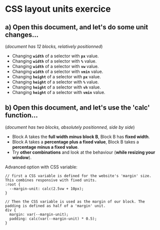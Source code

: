 # CSS layout units exercice

## a) Open this document, and let's do some unit changes...

(*document has 12 blocks, relatively positionned*)

- Changing **`width`** of a selector with **`px`** value.
- Changing **`width`** of a selector with **`%`** value.
- Changing **`width`** of a selector with **`vw`** value.
- Changing **`width`** of a selector with **`vmin`** value.
- Changing **`height`** of a selector with **`px`** value.
- Changing **`height`** of a selector with **`%`** value.
- Changing **`height`** of a selector with **`vh`** value.
- Changing **`height`** of a selector with **`vmin`** value.

## b) Open this document, and let's use the 'calc' function...

(*document has two blocks, absolutely positionned, side by side*)

- Block A takes the **full width *minus* block B**, Block B has **fixed width**.
- Block A takes a **percentage plus a fixed value**, Block B takes a **percentage minus a fixed value**.
- Try **other combinations** and look at the behaviour (**while resizing your window**).

Advanced option with CSS variable:

```
// first a CSS variable is defined for the website's 'margin' size. This combines responsive with fixed units.
:root {
  --margin-unit: calc(2.5vw + 10px);
}

// Then the CSS variable is used as the margin of our block. The padding is defined as half of a 'margin' unit.
div {
  margin: var(--margin-unit);
  padding: calc(var(--margin-unit) * 0.5);
}
```
